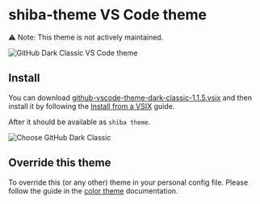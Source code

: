 # shiba-theme VS Code theme

:warning: Note: This theme is not actively maintained.

![GitHub Dark Classic VS Code theme](https://user-images.githubusercontent.com/378023/shiba.png)

## Install

You can download [github-vscode-theme-dark-classic-1.1.5.vsix](https://github.com/primer/github-vscode-theme-dark/raw/main/github-vscode-theme-dark-classic-1.1.5.vsix) and then install it by following the [Install from a VSIX](https://code.visualstudio.com/docs/editor/extension-gallery#_install-from-a-vsix) guide.

After it should be available as `shiba theme`.

![Choose GitHub Dark Classic](https://user-images.githubusercontent.com/378023/105127543-7718db00-5b24-11eb-874b-f76eff72de3f.png)

## Override this theme

To override this (or any other) theme in your personal config file. Please follow the guide in the [color theme](https://code.visualstudio.com/api/extension-guides/color-theme) documentation.
